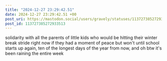 ```yaml
---
title: "2024-12-27 23:29:42.51"
date: 2024-12-27 23:29:42.51 +00
post_uri: https://mastodon.social/users/gravely/statuses/113727385272933513
post_id: 113727385272933513
---
```

solidarity with all the parents of little kids who would be hitting their winter break stride right now if they had a moment of peace but won't until school starts up again, ten of the longest days of the year from now, and oh btw it's been raining the entire week


